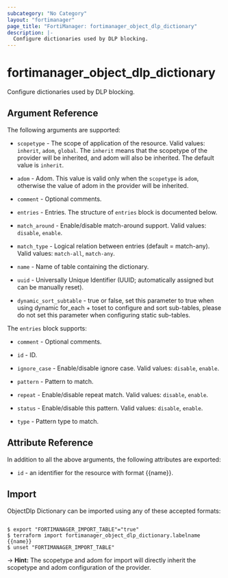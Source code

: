 ```yaml
---
subcategory: "No Category"
layout: "fortimanager"
page_title: "FortiManager: fortimanager_object_dlp_dictionary"
description: |-
  Configure dictionaries used by DLP blocking.
---
```


# fortimanager_object_dlp_dictionary
Configure dictionaries used by DLP blocking.

## Argument Reference


The following arguments are supported:

* `scopetype` - The scope of application of the resource. Valid values: `inherit`, `adom`, `global`. The `inherit` means that the scopetype of the provider will be inherited, and adom will also be inherited. The default value is `inherit`.
* `adom` - Adom. This value is valid only when the `scopetype` is `adom`, otherwise the value of adom in the provider will be inherited.

* `comment` - Optional comments.
* `entries` - Entries. The structure of `entries` block is documented below.
* `match_around` - Enable/disable match-around support. Valid values: `disable`, `enable`.

* `match_type` - Logical relation between entries (default = match-any). Valid values: `match-all`, `match-any`.

* `name` - Name of table containing the dictionary.
* `uuid` - Universally Unique Identifier (UUID; automatically assigned but can be manually reset).
* `dynamic_sort_subtable` - true or false, set this parameter to true when using dynamic for_each + toset to configure and sort sub-tables, please do not set this parameter when configuring static sub-tables.

The `entries` block supports:

* `comment` - Optional comments.
* `id` - ID.
* `ignore_case` - Enable/disable ignore case. Valid values: `disable`, `enable`.

* `pattern` - Pattern to match.
* `repeat` - Enable/disable repeat match. Valid values: `disable`, `enable`.

* `status` - Enable/disable this pattern. Valid values: `disable`, `enable`.

* `type` - Pattern type to match.


## Attribute Reference

In addition to all the above arguments, the following attributes are exported:
* `id` - an identifier for the resource with format {{name}}.

## Import

ObjectDlp Dictionary can be imported using any of these accepted formats:
```

$ export "FORTIMANAGER_IMPORT_TABLE"="true"
$ terraform import fortimanager_object_dlp_dictionary.labelname {{name}}
$ unset "FORTIMANAGER_IMPORT_TABLE"
```
-> **Hint:** The scopetype and adom for import will directly inherit the scopetype and adom configuration of the provider.
